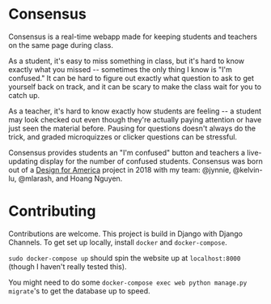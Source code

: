 # Consensus

Consensus is a real-time webapp made for keeping students and teachers on the same page during
class.

As a student, it's easy to miss something in class, but it's hard to know exactly what you missed --
sometimes the only thing I know is "I'm confused." It can be hard to figure out exactly what
question to ask to get yourself back on track, and it can be scary to make the class wait for you to
catch up.

As a teacher, it's hard to know exactly how students are feeling -- a student may look checked out
even though they're actually paying attention or have just seen the material before. Pausing for
questions doesn't always do the trick, and graded microquizzes or clicker questions can be
stressful.

Consensus provides students an "I'm confused" button and teachers a live-updating display for the
number of confused students. Consensus was born out of a [Design for
America](http://designforamerica.com/) project in 2018 with my team: @jynnie, @kelvin-lu, @mlarash,
and Hoang Nguyen.

# Contributing

Contributions are welcome. This project is build in Django with Django Channels. To get set up
locally, install `docker` and `docker-compose`.

`sudo docker-compose up` should spin the website up at `localhost:8000` (though I haven't really
tested this).

You might need to do some `docker-compose exec web python manage.py migrate`'s to get the database
up to speed.
